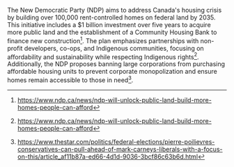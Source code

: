 The New Democratic Party (NDP) aims to address Canada's housing crisis by building over 100,000 rent-controlled homes on federal land by 2035. This initiative includes a $1 billion investment over five years to acquire more public land and the establishment of a Community Housing Bank to finance new construction[^1]. The plan emphasizes partnerships with non-profit developers, co-ops, and Indigenous communities, focusing on affordability and sustainability while respecting Indigenous rights[^2]. Additionally, the NDP proposes banning large corporations from purchasing affordable housing units to prevent corporate monopolization and ensure homes remain accessible to those in need[^3].

[^1]: https://www.ndp.ca/news/ndp-will-unlock-public-land-build-more-homes-people-can-afford  
[^2]: https://www.ndp.ca/news/ndp-will-unlock-public-land-build-more-homes-people-can-afford  
[^3]: https://www.thestar.com/politics/federal-elections/pierre-poilievres-conservatives-can-pull-ahead-of-mark-carneys-liberals-with-a-focus-on-this/article_af11b87a-ed66-4d1d-9036-3bcf86c63b6d.html
